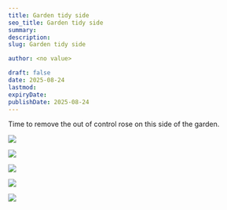```yaml
---
title: Garden tidy side
seo_title: Garden tidy side
summary:
description:
slug: Garden tidy side

author: <no value>

draft: false
date: 2025-08-24
lastmod:
expiryDate:
publishDate: 2025-08-24
---
```

Time to remove the out of control rose on this side of the garden.

![](/images/0350a.jpeg )

![](/images/0351a.jpeg )

![](/images/0352.jpeg )

![](/images/0349.jpeg )

![](/images/2929.jpeg )